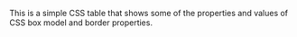 This is a simple CSS table that shows some of the properties and values of CSS box model and border properties.
